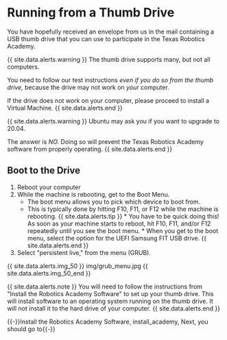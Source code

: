 # Running from a Thumb Drive

You have hopefully received an envelope from us in the mail containing a USB thumb drive that you can use to participate in the Texas Robotics Academy.

{{ site.data.alerts.warning }}
The thumb drive supports many, but not all computers.

You need to follow our test instructions *even if you do so from the thumb drive,* because the drive may not work on *your* computer.

If the drive does not work on your computer, please proceed to install a Virtual Machine.
{{ site.data.alerts.end }}

{{ site.data.alerts.warning }}
Ubuntu may ask you if you want to upgrade to 20.04.

The answer is *NO.* Doing so will prevent the Texas Robotics Academy software from properly operating.
{{ site.data.alerts.end }}

## Boot to the Drive

1. Reboot your computer
2.  While the machine is rebooting, get to the Boot Menu.
    * The boot menu allows you to pick which device to boot from.
    * This is typically done by hitting F10, F11, or F12 while the machine is rebooting.
        {{ site.data.alerts.tip }}
            * You have to be quick doing this! As soon as your machine starts to reboot, hit F10, F11, and/or F12 repeatedly until you see the boot menu.
            * When you get to the boot menu, select the option for the UEFI Samsung FIT USB drive.
        {{ site.data.alerts.end }}
3. Select "persistent live," from the menu (GRUB).

{{ site.data.alerts.img_50 }}
img/grub_menu.jpg
{{ site.data.alerts.img_50_end }}

{{ site.data.alerts.note }}
You will need to follow the instructions from "Install the Robotics Academy Software" to set up your thumb drive. This will install software to an operating system running on the thumb drive. It will not install it to the hard drive of your computer.
{{ site.data.alerts.end }}


{{-}}Install the Robotics Academy Software, install_academy, Next, you should go to{{-}}